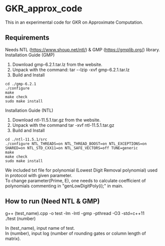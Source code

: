 # GKR_approx_code
This in an experimental code for GKR on Approximate Computation.

## Requirements
Needs NTL (https://www.shoup.net/ntl/) & GMP (https://gmplib.org/) library. \
Installation Guide (GMP)
1. Download gmp-6.2.1.tar.lz from the website.
2. Unpack with the command: tar --lzip -xvf gmp-6.2.1.tar.lz
3. Build and Install 
```console
cd ./gmp-6.2.1
./configure
make
make check
sudo make install
```

Installation Guide (NTL)
1. Download ntl-11.5.1.tar.gz from the website.
2. Unpack with the command tar -xvf ntl-11.5.1.tar.gz
3. Build and Install
```console
cd ./ntl-11.5.1/src
./configure NTL_THREADS=on NTL_THREAD_BOOST=on NTL_EXCEPTIONS=on SHARED=on NTL_STD_CXX11=on NTL_SAFE_VECTORS=off TUNE=generic
make
make check
sudo make install
```

We included txt file for polynomial (Lowest Digit Removal polynomial) used in protocol with given parameter. \
To change parameter(Prime, E), one needs to calculate coefficient of polynomials commenting in "genLowDigitPoly(i);" in main.			

## How to run (Need NTL & GMP)
g++ (test_name).cpp -o test -lm -lntl -gmp -pthread -O3 -std=c++11 \
./test (number)

In (test_name), input name of test. \
In (number), input log (number of rounding gates or column length of matrix).
